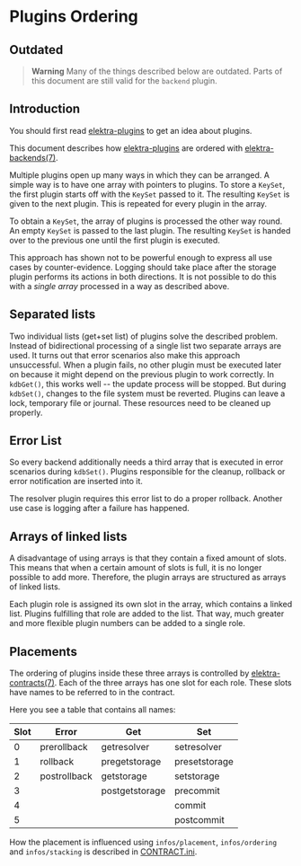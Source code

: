 # Plugins Ordering

## Outdated

> **Warning** Many of the things described below are outdated.
> Parts of this document are still valid for the `backend` plugin.

## Introduction

You should first read [elektra-plugins](/src/plugins/) to get
an idea about plugins.

This document describes how [elektra-plugins](/src/plugins/) are
ordered with [elektra-backends(7)](/doc/help/elektra-backends.md).

Multiple plugins open up many ways in which they can be arranged.
A simple way is to have one array with pointers to plugins. To store a
`KeySet`, the first plugin starts off with the `KeySet` passed to it.
The resulting `KeySet` is given to the next plugin. This is repeated
for every plugin in the array.

To obtain a `KeySet`, the array of plugins is processed the other way
round. An empty `KeySet` is passed to the last plugin. The resulting
`KeySet` is handed over to the previous one until the first plugin
is executed.

This approach has shown not to be powerful enough to express all use
cases by counter-evidence. Logging should take place after the storage
plugin performs its actions in both directions. It is not possible to
do this with a _single array_ processed in a way as described above.

## Separated lists

Two individual lists (get+set list) of plugins solve the described problem.
Instead of bidirectional processing of
a single list two separate arrays are used. It turns out that error
scenarios also make this approach unsuccessful. When a plugin fails,
no other plugin must be executed later on because it might depend on the
previous plugin to work correctly. In `kdbGet()`, this works well --
the update process will be stopped. But during `kdbSet()`, changes to
the file system must be reverted. Plugins can leave a lock, temporary
file or journal. These resources need to be cleaned up properly.

## Error List

So every backend additionally needs a third array that is executed in
error scenarios during `kdbSet()`. Plugins responsible for the cleanup,
rollback or error notification are inserted into it.

The resolver plugin requires this error list to do a proper rollback.
Another use case is logging after a failure has happened.

## Arrays of linked lists

A disadvantage of using arrays is that they contain a fixed amount of slots. This means
that when a certain amount of slots is full, it is no longer possible to add more.
Therefore, the plugin arrays are structured as arrays of linked lists.

Each plugin role is assigned its own slot in the array, which contains a linked list. Plugins
fulfilling that role are added to the list. That way, much greater and more flexible plugin
numbers can be added to a single role.

## Placements

The ordering of plugins inside these three arrays is controlled by
[elektra-contracts(7)](/doc/help/elektra-contracts.md).
Each of the three arrays has one slot for each role. These slots have
names to be referred to in the contract.

Here you see a table that contains all names:

| Slot | Error        | Get            | Set           |
| ---- | ------------ | -------------- | ------------- |
| 0    | prerollback  | getresolver    | setresolver   |
| 1    | rollback     | pregetstorage  | presetstorage |
| 2    | postrollback | getstorage     | setstorage    |
| 3    |              | postgetstorage | precommit     |
| 4    |              |                | commit        |
| 5    |              |                | postcommit    |

How the placement is influenced using `infos/placement`, `infos/ordering`
and `infos/stacking` is described in
[CONTRACT.ini](/doc/CONTRACT.ini).
